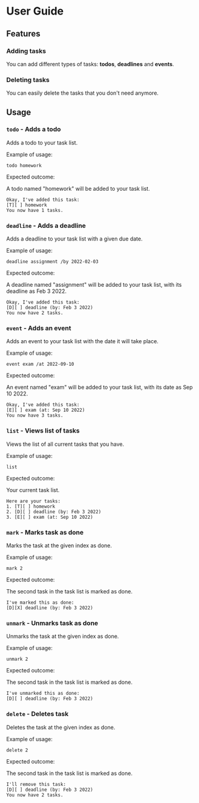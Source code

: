 # User Guide

## Features 

### Adding tasks

You can add different types of tasks: **todos**, **deadlines** and **events**.

### Deleting tasks

You can easily delete the tasks that you don't need anymore.

## Usage

### `todo` - Adds a todo

Adds a todo to your task list.

Example of usage: 

`todo homework`

Expected outcome:

A todo named "homework" will be added to your task list.

```
Okay, I've added this task:
[T][ ] homework
You now have 1 tasks.
```
### `deadline` - Adds a deadline

Adds a deadline to your task list with a given due date.

Example of usage:

`deadline assignment /by 2022-02-03`

Expected outcome:

A deadline named "assignment" will be added to your task list, with its deadline as Feb 3 2022.

```
Okay, I've added this task:
[D][ ] deadline (by: Feb 3 2022)
You now have 2 tasks.
```

### `event` - Adds an event

Adds an event to your task list with the date it will take place.

Example of usage:

`event exam /at 2022-09-10`

Expected outcome:

An event named "exam" will be added to your task list, with its date as Sep 10 2022.

```
Okay, I've added this task:
[E][ ] exam (at: Sep 10 2022)
You now have 3 tasks.
```

### `list` - Views list of tasks

Views the list of all current tasks that you have.

Example of usage:

`list`

Expected outcome:

Your current task list.

```
Here are your tasks:
1. [T][ ] homework
2. [D][ ] deadline (by: Feb 3 2022)
3. [E][ ] exam (at: Sep 10 2022)
```

### `mark` - Marks task as done

Marks the task at the given index as done.

Example of usage:

`mark 2`

Expected outcome:

The second task in the task list is marked as done.

```
I've marked this as done:
[D][X] deadline (by: Feb 3 2022)
```

### `unmark` - Unmarks task as done

Unmarks the task at the given index as done.

Example of usage:

`unmark 2`

Expected outcome:

The second task in the task list is marked as done.

```
I've unmarked this as done:
[D][ ] deadline (by: Feb 3 2022)
```

### `delete` - Deletes task

Deletes the task at the given index as done.

Example of usage:

`delete 2`

Expected outcome:

The second task in the task list is marked as done.

```
I'll remove this task:
[D][ ] deadline (by: Feb 3 2022)
You now have 2 tasks.
```